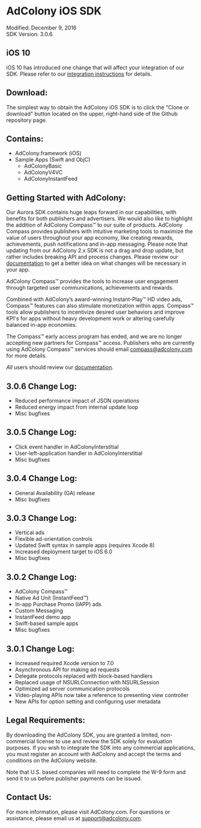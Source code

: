 AdColony iOS SDK
==================================
Modified: December 9, 2016  
SDK Version: 3.0.6

iOS 10
----------------------------------
iOS 10 has introduced one change that will affect your integration of our SDK. Please refer to our [integration instructions](https://github.com/AdColony/AdColony-iOS-SDK-3/wiki/Xcode-Project-Setup) for details.

Download:
----------------------------------
The simplest way to obtain the AdColony iOS SDK is to click the "Clone or download" button located on the upper, right-hand side of the Github repository page.

Contains:
----------------------------------
* AdColony.framework (iOS)
* Sample Apps (Swift and ObjC)
  * AdColonyBasic
  * AdColonyV4VC
  * AdColonyInstantFeed

Getting Started with AdColony:
----------------------------------
Our Aurora SDK contains huge leaps forward in our capabilities, with benefits for both publishers and advertisers. We would also like to highlight the addition of AdColony Compass™ to our suite of products. AdColony Compass provides publishers with intuitive marketing tools to maximize the value of users throughout your app economy, like creating rewards, achievements, push notifications and in-app messaging. Please note that updating from our AdColony 2.x SDK is not a drag and drop update, but rather includes breaking API and process changes. Please review our [documentation](https://github.com/AdColony/AdColony-iOS-SDK-3/wiki) to get a better idea on what changes will be necessary in your app.

AdColony Compass™ provides the tools to increase user engagement through targeted user communications, achievements and rewards.

Combined with AdColony’s award-winning Instant-Play™ HD video ads, Compass™ features can also stimulate monetization within apps. Compass™ tools allow publishers to incentivize desired user behaviors and improve KPI's for apps without heavy development work or altering carefully balanced in-app economies.

The Compass™ early access program has ended, and we are no longer accepting new partners for Compass™ access. Publishers who are currently using AdColony Compass™ services should email compass@adcolony.com for more details.

*All* users should review our [documentation](https://github.com/AdColony/AdColony-iOS-SDK-3/wiki).

3.0.6 Change Log:
----------------------------------
* Reduced performance impact of JSON operations
* Reduced energy impact from internal update loop
* Misc bugfixes

3.0.5 Change Log:
----------------------------------
* Click event handler in AdColonyInterstitial
* User-left-application handler in AdColonyInterstitial
* Misc bugfixes

3.0.4 Change Log:
----------------------------------
* General Availability (GA) release
* Misc bugfixes

3.0.3 Change Log:
----------------------------------
* Vertical ads
* Flexible ad-orientation controls
* Updated Swift syntax in sample apps (requires Xcode 8)
* Increased deployment target to iOS 6.0
* Misc bugfixes

3.0.2 Change Log:
----------------------------------
* AdColony Compass™
* Native Ad Unit (InstantFeed™)
* In-app Purchase Promo (IAPP) ads
* Custom Messaging
* InstantFeed demo app
* Swift-based sample apps
* Misc bugfixes

3.0.1 Change Log:
----------------------------------
* Increased required Xcode version to 7.0
* Asynchronous API for making ad requests
* Delegate protocols replaced with block-based handlers
* Replaced usage of NSURLConnection with NSURLSession
* Optimized ad server communication protocols
* Video-playing APIs now take a reference to presenting view controller
* New APIs for option setting and configuring user metadata

Legal Requirements:
----------------------------------
By downloading the AdColony SDK, you are granted a limited, non-commercial license to use and review the SDK solely for evaluation purposes.  If you wish to integrate the SDK into any commercial applications, you must register an account with AdColony and accept the terms and conditions on the AdColony website.

Note that U.S. based companies will need to complete the W-9 form and send it to us before publisher payments can be issued.


Contact Us:
----------------------------------
For more information, please visit AdColony.com. For questions or assistance, please email us at support@adcolony.com.
